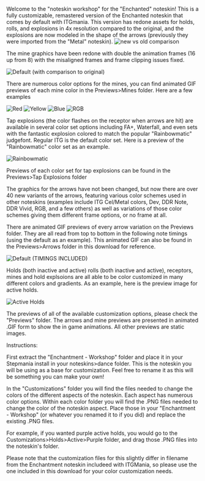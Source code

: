 Welcome to the "noteskin workshop" for the "Enchanted" noteskin! This is a fully customizable, remastered version of the Enchanted noteskin that comes by default with ITGmania. This version has redone assets for holds, rolls, and explosions in 4x resolution compared to the original, and the explosions are now modeled in the shape of the arrows (previously they were imported from the "Metal" noteskin).
![new vs old comparison](https://github.com/HURG-IIDX/Noteskin-Workshop-Enchantment/assets/19560941/cf341592-b64b-4c38-9cd3-105f8270a6ac)

The mine graphics have been redone with double the animation frames (16 up from 8) with the misaligned frames and frame clipping issues fixed.

![Default (with comparison to original)](https://github.com/HURG-IIDX/Noteskin-Workshop-Enchantment/assets/19560941/bead3032-8e36-40b6-8ff1-f41d193adbfa)

There are numerous color options for the mines, you can find animated GIF previews of each mine color in the Previews>Mines folder. Here are a few examples

![Red](https://github.com/HURG-IIDX/Noteskin-Workshop-Enchantment/assets/19560941/f14cd70a-ad6c-4834-9980-330ceb9774ab)
![Yellow](https://github.com/HURG-IIDX/Noteskin-Workshop-Enchantment/assets/19560941/81888e33-5d8a-4294-b1b9-e607953d744f)
![Blue](https://github.com/HURG-IIDX/Noteskin-Workshop-Enchantment/assets/19560941/a9f979bd-25b5-4b7f-9b6f-7f61c34c49dc)
![RGB](https://github.com/HURG-IIDX/Noteskin-Workshop-Enchantment/assets/19560941/23f87514-fb77-4760-a435-4f1e1c3f8767)

Tap explosions (the color flashes on the receptor when arrows are hit) are available in several color set options including FA+, Waterfall, and even sets with the fantastic explosion colored to match the popular "Rainbowmatic" judgefont. Regular ITG is the default color set. Here is a preview of the "Rainbowmatic" color set as an example. 

![Rainbowmatic](https://github.com/HURG-IIDX/Noteskin-Workshop-Enchantment/assets/19560941/3a363c7b-0c02-4654-b1e1-261544f57899)

Previews of each color set for tap explosions can be found in the Previews>Tap Explosions folder

The graphics for the arrows have not been changed, but now there are over 40 new variants of the arrows, featuring various color schemes used in other noteskins (examples include ITG Cel/Metal colors, Dev, DDR Note, DDR Vivid, RGB, and a few others) as well as variations of those color schemes giving them different frame options, or no frame at all. 

There are animated GIF previews of every arrow variation on the Previews folder. They are all read from top to bottom in the following note timings (using the default as an example). This animated GIF can also be found in the Previews>Arrows folder in this download for reference.

![Default (TIMINGS INCLUDED)](https://github.com/HURG-IIDX/Noteskin-Workshop-Enchantment/assets/19560941/6f13203c-4f5a-4289-898d-e080f1f89897)

Holds (both inactive and active) rolls (both inactive and active), receptors, mines and hold explsoions are all able to be color customized in many different colors and gradients. As an example, here is the preview image for active holds.

![Active Holds](https://github.com/HURG-IIDX/Noteskin-Workshop-Enchantment/assets/19560941/d423a173-dc3a-41d1-a9a7-13d71a8d3681)


The previews of all of the available customization options, please check the "Previews" folder. The arrows and mine previews are presented in animated .GIF form to show the in game animations. All other previews are static images.

Instructions:

First extract the "Enchantment - Workshop" folder and place it in your Stepmania install in your noteskins>dance folder. This is the noteskin you will be using as a base for customization. Feel free to rename it as this will be something you can make your own!

In the "Customizations" folder you will find the files needed to change the colors of the different aspects of the noteskin. Each aspect has numerous color options. Within each color folder you will find the .PNG files needed to change the color of the noteskin aspect. Place those in your  "Enchantment - Workshop" (or whatever you renamed it to if you did) and replace the existing .PNG files.

For example, if you wanted purple active holds, you would go to the Customizations>Holds>Active>Purple folder, and drag those .PNG files into the noteskin's folder.

Please note that the customization files for this slightly differ in filename from the Enchantment noteskin includeed with ITGMania, so please use the one included in this download for your color customization needs.

